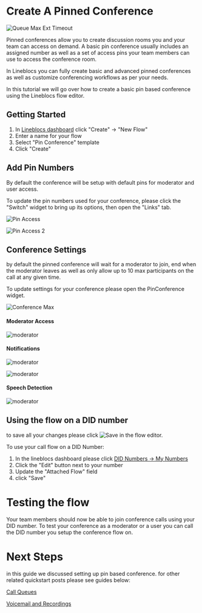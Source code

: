 # Create A Pinned Conference

![Queue Max Ext Timeout](/img/frontend/docs/pinned-conference/pinned-conference.png)

Pinned conferences allow you to create discussion rooms you and your team can access on demand.
A basic pin conference usually includes an assigned number as well as a set of access pins your team members can use to access the conference room.

In Lineblocs you can fully create basic and advanced pinned conferences as well as customize conferencing workflows as per your needs. 

In this tutorial we will go over how to create a basic pin based conference using the Lineblocs flow editor.

## Getting Started

1. In [Lineblocs dashboard](https://app.lineblocs.com/#/dashboard) click "Create" -> "New Flow"
2. Enter a name for your flow
3. Select "Pin Conference" template
4. Click "Create"

## Add Pin Numbers

By default the conference will be setup with default pins for moderator and user access. 

To update the pin numbers used for your conference, please click the "Switch" widget to bring up its options, then open the "Links" tab.

![Pin Access](/img/frontend/docs/pinned-conference/pin-access.png)

![Pin Access 2](/img/frontend/docs/pinned-conference/pin-access-2.png)

## Conference Settings

by default the pinned conference will wait for a moderator to join, end when the moderator leaves as well as only allow up to 10 max participants on the call at any given time.

To update settings for your conference please open the PinConference widget.

![Conference Max](/img/frontend/docs/pinned-conference/conference-max.png)

#### Moderator Access
![moderator](/img/frontend/docs/pinned-conference/moderator.png)

#### Notifications
![moderator](/img/frontend/docs/pinned-conference/beep-1.png)

![moderator](/img/frontend/docs/pinned-conference/beep-2.png)

#### Speech Detection

![moderator](/img/frontend/docs/pinned-conference/speech.png)


## Using the flow on a DID number

to save all your changes please click ![Save](/img/frontend/docs/shared/save.png) in the flow editor.

To use your call flow on a DID Number:

1. In the lineblocs dashboard please click [DID Numbers -> My Numbers](https://app.lineblocs.com/#/dashboard/dids/my-numbers)
2. Click the "Edit" button next to your number
3. Update the "Attached Flow" field
4. click "Save"

# Testing the flow

Your team members should now be able to join conference calls using your DID number. To test your conference as a moderator or a user you can call the DID number you setup the conference flow on.

# Next Steps

in this guide we discussed setting up pin based conference. for other related quickstart posts please see guides below:

[Call Queues](http://lineblocs.com/resources/quickstarts/call-queues)

[Voicemail and Recordings](https://lineblocs.com/resources/quickstarts/recordings-and-voicemail)